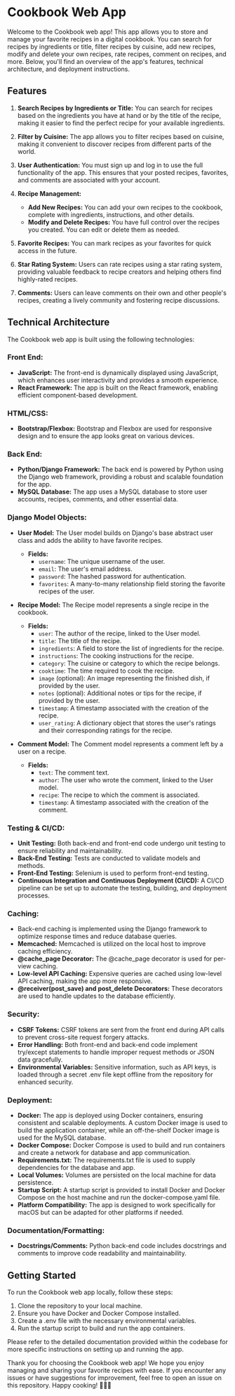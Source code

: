 # Cookbook Web App

Welcome to the Cookbook web app! This app allows you to store and manage your favorite recipes in a digital cookbook. You can search for recipes by ingredients or title, filter recipes by cuisine, add new recipes, modify and delete your own recipes, rate recipes, comment on recipes, and more. Below, you'll find an overview of the app's features, technical architecture, and deployment instructions.

## Features

1. **Search Recipes by Ingredients or Title:** You can search for recipes based on the ingredients you have at hand or by the title of the recipe, making it easier to find the perfect recipe for your available ingredients.

2. **Filter by Cuisine:** The app allows you to filter recipes based on cuisine, making it convenient to discover recipes from different parts of the world.

3. **User Authentication:** You must sign up and log in to use the full functionality of the app. This ensures that your posted recipes, favorites, and comments are associated with your account.

4. **Recipe Management:**
   - **Add New Recipes:** You can add your own recipes to the cookbook, complete with ingredients, instructions, and other details.
   - **Modify and Delete Recipes:** You have full control over the recipes you created. You can edit or delete them as needed.

5. **Favorite Recipes:** You can mark recipes as your favorites for quick access in the future.

6. **Star Rating System:** Users can rate recipes using a star rating system, providing valuable feedback to recipe creators and helping others find highly-rated recipes.

7. **Comments:** Users can leave comments on their own and other people's recipes, creating a lively community and fostering recipe discussions.

## Technical Architecture

The Cookbook web app is built using the following technologies:

### Front End:
- **JavaScript:** The front-end is dynamically displayed using JavaScript, which enhances user interactivity and provides a smooth experience.
- **React Framework:** The app is built on the React framework, enabling efficient component-based development.

### HTML/CSS:
- **Bootstrap/Flexbox:** Bootstrap and Flexbox are used for responsive design and to ensure the app looks great on various devices.

### Back End:
- **Python/Django Framework:** The back end is powered by Python using the Django web framework, providing a robust and scalable foundation for the app.
- **MySQL Database:** The app uses a MySQL database to store user accounts, recipes, comments, and other essential data.

### Django Model Objects:
- **User Model:** The User model builds on Django's base abstract user class and adds the ability to have favorite recipes.
  - **Fields:**
    - `username`: The unique username of the user.
    - `email`: The user's email address.
    - `password`: The hashed password for authentication.
    - `favorites`: A many-to-many relationship field storing the favorite recipes of the user.

- **Recipe Model:** The Recipe model represents a single recipe in the cookbook.
  - **Fields:**
    - `user`: The author of the recipe, linked to the User model.
    - `title`: The title of the recipe.
    - `ingredients`: A field to store the list of ingredients for the recipe.
    - `instructions`: The cooking instructions for the recipe.
    - `category`: The cuisine or category to which the recipe belongs.
    - `cooktime`: The time required to cook the recipe.
    - `image` (optional): An image representing the finished dish, if provided by the user.
    - `notes` (optional): Additional notes or tips for the recipe, if provided by the user.
    - `timestamp`: A timestamp associated with the creation of the recipe.
    - `user_rating`: A dictionary object that stores the user's ratings and their corresponding ratings for the recipe.

- **Comment Model:** The Comment model represents a comment left by a user on a recipe.
  - **Fields:**
    - `text`: The comment text.
    - `author`: The user who wrote the comment, linked to the User model.
    - `recipe`: The recipe to which the comment is associated.
    - `timestamp`: A timestamp associated with the creation of the comment.

### Testing & CI/CD:
- **Unit Testing:** Both back-end and front-end code undergo unit testing to ensure reliability and maintainability.
- **Back-End Testing:** Tests are conducted to validate models and methods.
- **Front-End Testing:** Selenium is used to perform front-end testing.
- **Continuous Integration and Continuous Deployment (CI/CD):** A CI/CD pipeline can be set up to automate the testing, building, and deployment processes.

### Caching:
- Back-end caching is implemented using the Django framework to optimize response times and reduce database queries.
- **Memcached:** Memcached is utilized on the local host to improve caching efficiency.
- **@cache_page Decorator:** The @cache_page decorator is used for per-view caching.
- **Low-level API Caching:** Expensive queries are cached using low-level API caching, making the app more responsive.
- **@receiver(post_save) and post_delete Decorators:** These decorators are used to handle updates to the database efficiently.

### Security:
- **CSRF Tokens:** CSRF tokens are sent from the front end during API calls to prevent cross-site request forgery attacks.
- **Error Handling:** Both front-end and back-end code implement try/except statements to handle improper request methods or JSON data gracefully.
- **Environmental Variables:** Sensitive information, such as API keys, is loaded through a secret .env file kept offline from the repository for enhanced security.

### Deployment:
- **Docker:** The app is deployed using Docker containers, ensuring consistent and scalable deployments. A custom Docker image is used to build the application container, while an off-the-shelf Docker image is used for the MySQL database.
- **Docker Compose:** Docker Compose is used to build and run containers and create a network for database and app communication.
- **Requirements.txt:** The requirements.txt file is used to supply dependencies for the database and app.
- **Local Volumes:** Volumes are persisted on the local machine for data persistence.
- **Startup Script:** A startup script is provided to install Docker and Docker Compose on the host machine and run the docker-compose.yaml file.
- **Platform Compatibility:** The app is designed to work specifically for macOS but can be adapted for other platforms if needed.

### Documentation/Formatting:
- **Docstrings/Comments:** Python back-end code includes docstrings and comments to improve code readability and maintainability.

## Getting Started

To run the Cookbook web app locally, follow these steps:

1. Clone the repository to your local machine.
2. Ensure you have Docker and Docker Compose installed.
3. Create a .env file with the necessary environmental variables.
4. Run the startup script to build and run the app containers.

Please refer to the detailed documentation provided within the codebase for more specific instructions on setting up and running the app.

Thank you for choosing the Cookbook web app! We hope you enjoy managing and sharing your favorite recipes with ease. If you encounter any issues or have suggestions for improvement, feel free to open an issue on this repository. Happy cooking! 🍳🧁🥗
